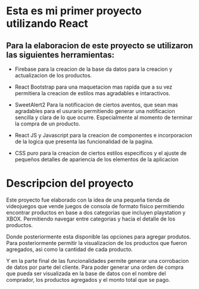 # Esta es mi primer proyecto utilizando React

## Para la elaboracion de este proyecto se utilizaron las siguientes herramientas:

* Firebase para la creacion de la base da datos para la creacion y actualizacion de los productos.


* React Bootstrap para una maquetacion mas rapida que a su vez permitiera la creacion de estilos mas agradables e intaractivos.

* SweetAlert2 Para la notificacion de ciertos aventos, que sean mas agradables para el usurario permitiendo generar una notificacion sencilla y clara de lo que ocurre. Especialmente al momento de terminar la compra de un producto.

* React JS y  Javascript para la creacion de componentes e incorporacion de la logica que presenta las funcionalidad de la pagina.

* CSS puro para la creacion de ciertos estilos especificos y el ajuste de pequeños detalles de apariencia de los elementos de la aplicacion
 

# Descripcion del proyecto

Este proyecto fue elaborado con la idea de una pequeña tienda de videojuegos que vende juegos de consola de formato fisico permitiendo encontrar productos en base a dos categorias que incluyen playstation y XBOX. Permitiendo navegar entre categorias y hacia el detalle de los productos.

Donde posteriormente esta disponible las opciones para agregar produtos. Para posteriormente permitir la visualizacion de los productos que fueron agregados, asi como la cantidad de cada producto.

Y en la parte final de las funcionalidades permite generar una corrobacion de datos por parte del cliente. Para poder generar una orden de compra que pueda ser visualizada en la base de datos con el nombre del comprador, los productos agregados y el monto total que se pago.